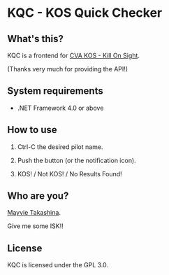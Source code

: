 # KQC - KOS Quick Checker

## What's this?

KQC is a frontend for [CVA KOS - Kill On Sight](http://kos.cva-eve.org/).

(Thanks very much for providing the API!)

## System requirements

* .NET Framework 4.0 or above

## How to use

1. Ctrl-C the desired pilot name.

2. Push the button (or the notification icon).

3. KOS! / Not KOS! / No Results Found!

## Who are you?

[Mayvie Takashina](https://zkillboard.com/character/96773588/).

Give me some ISK!!

## License

KQC is licensed under the GPL 3.0.
